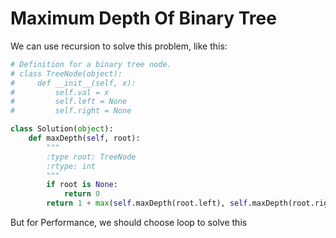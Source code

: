 # Maximum Depth Of Binary Tree
We can use recursion to solve this problem, like this:
```python
# Definition for a binary tree node.
# class TreeNode(object):
#     def __init__(self, x):
#         self.val = x
#         self.left = None
#         self.right = None

class Solution(object):
    def maxDepth(self, root):
        """
        :type root: TreeNode
        :rtype: int
        """
        if root is None:
            return 0
        return 1 + max(self.maxDepth(root.left), self.maxDepth(root.right))

```
But for Performance, we should choose loop to solve this
